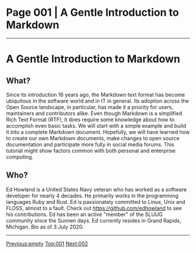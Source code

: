 # Page 001 | A Gentle Introduction to Markdown
***

# A Gentle Introduction to Markdown

## What?

Since its introduction 16 years ago, the Markdown text format has become ubiquitous in the software world and in IT in general.
Its adoption across the Open Source landscape, in particular, has made it a priority for users, maintainers and contributors alike. Even though Markdown is a simplified Rich Text Format (RTF), it does require some knowledge about how to accomplish even basic tasks.
We will start with a simple example and build it into a complete Markdown document.
Hopefully, we will have learned how to create our own Markdown documents, make changes to open source documentation and participate more fully in social media forums.
This tutorial might show factors common with both personal and enterprise computing.


## Who?

Ed Howland is a United States Navy veteran who has worked as a software developer for nearly 4 decades.
He primarily works in the programming languages Ruby and Rust.
Ed is passionately committed to Linux, Unix and FLOSS, almost to a fault. 
Check out https://github.com/edhowland to see his contributions.
Ed has been an active "member" of the SLUUG community since the Sunnen days.
Ed currently resides in Grand Rapids, Michigan.
Bio as of 3 July 2020. 
***

[Previous:empty](empty) [Top:001](001-intro_bio.md) [Next:002](002-origins.html)

